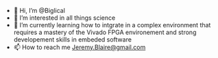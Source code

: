 - 👋 Hi, I’m @Biglical
- 👀 I’m interested in all things science
- 🌱 I’m currently learning how to intgrate in a complex environment that requires a mastery of the Vivado FPGA environement and strong developement skills in embeded software
- 📫 How to reach me Jeremy.Blaire@gmail.com
